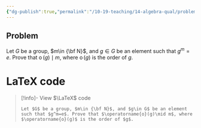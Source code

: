 ```yaml
---
{"dg-publish":true,"permalink":"/10-19-teaching/14-algebra-qual/problem-bank/group-theory/property-of-the-order-of-an-element/","tags":["group_theory"],"updated":"2025-03-14T15:14:29-07:00"}
---
```


## Problem

Let $G$ be a group, $m\in {\bf N}$, and $g\in G$ be an element such that $g^m=e$. Prove that $\operatorname{o}(g)\mid m$, where $\operatorname{o}(g)$ is the order of $g$.

# LaTeX code

> [!info]- View $\LaTeX$ code
> ```
> Let $G$ be a group, $m\in {\bf N}$, and $g\in G$ be an element such that $g^m=e$. Prove that $\operatorname{o}(g)\mid m$, where $\operatorname{o}(g)$ is the order of $g$.
> ```